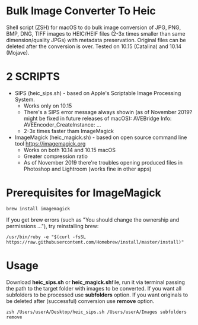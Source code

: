 # Bulk Image Converter To Heic
Shell script (ZSH) for macOS to do bulk image conversion of JPG, PNG, BMP, DNG, TIFF images to HEIC/HEIF files (2-3x times smaller than same dimension/quality JPGs) with metadata preservation. Original files can be deleted after the conversion is over. Tested on 10.15 (Catalina) and 10.14 (Mojave).

# 2 SCRIPTS
* SIPS (heic_sips.sh) - based on Apple's Scriptable Image Processing System.
  * Works only on 10.15
  * There's a SIPS error message always showin (as of November 2019? might be fixed in future releases of macOS): AVEBridge Info: AVEEncoder_CreateInstance: ...
  * 2-3x times faster tham ImageMagick
* ImageMagick (heic_magick.sh) - based on open source command line tool https://imagemagick.org
  * Works on both 10.14 and 10.15 macOS
  * Greater compression ratio
  * As of November 2019 there're troubles opening produced files in Photoshop and Lightroom (works fine in other apps)

# Prerequisites for ImageMagick
```
brew install imagemagick
```
If you get brew errors (such as "You should change the ownership and permissions ..."), try reinstalling brew:
```
/usr/bin/ruby -e "$(curl -fsSL https://raw.githubusercontent.com/Homebrew/install/master/install)"
```

# Usage

Download **heic_sips.sh** or **heic_magick.sh**file, run it via terminal passing the path to the target folder with images to be converted. 
If you want all subfolders to be processed use **subfolders** option. 
If you want originals to be deleted after (successful) conversion use **remove** option.
```
zsh /Users/userA/Desktop/heic_sips.sh /Users/userA/Images subfolders remove
```
